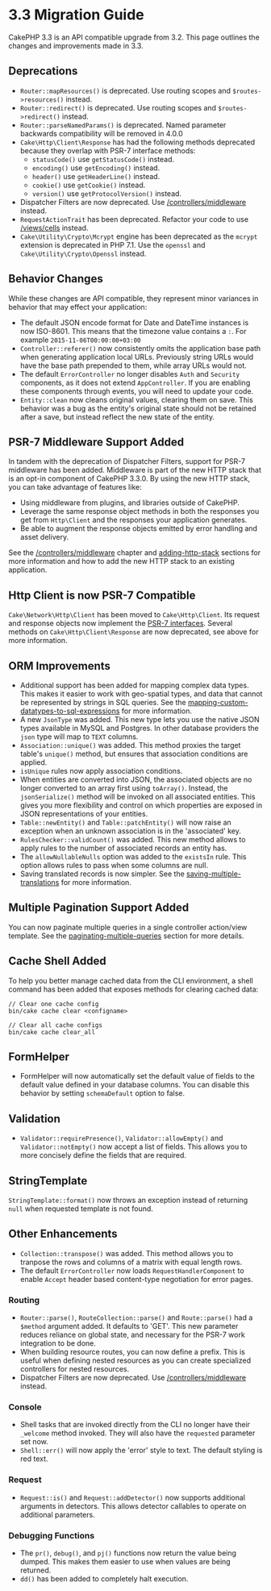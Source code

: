# 3.3 Migration Guide

CakePHP 3.3 is an API compatible upgrade from 3.2. This page outlines the
changes and improvements made in 3.3.

## Deprecations

- `Router::mapResources()` is deprecated. Use routing scopes and
  `$routes->resources()` instead.
- `Router::redirect()` is deprecated. Use routing scopes and
  `$routes->redirect()` instead.
- `Router::parseNamedParams()` is deprecated. Named parameter backwards
  compatibility will be removed in 4.0.0
- `Cake\Http\Client\Response` has had the following methods deprecated because they
  overlap with PSR-7 interface methods:
  - `statusCode()` use `getStatusCode()` instead.
  - `encoding()` use `getEncoding()` instead.
  - `header()` use `getHeaderLine()` instead.
  - `cookie()` use `getCookie()` instead.
  - `version()` use `getProtocolVersion()` instead.
- Dispatcher Filters are now deprecated. Use [/controllers/middleware](controllers/middleware.md)
  instead.
- `RequestActionTrait` has been deprecated. Refactor your code to use
  [/views/cells](views/cells.md) instead.
- `Cake\Utility\Crypto\Mcrypt` engine has been deprecated as the `mcrypt`
  extension is deprecated in PHP 7.1. Use the `openssl` and
  `Cake\Utility\Crypto\Openssl` instead.

## Behavior Changes

While these changes are API compatible, they represent minor variances in
behavior that may effect your application:

- The default JSON encode format for Date and DateTime instances is now
  ISO-8601. This means that the timezone value contains a `:`.
  For example `2015-11-06T00:00:00+03:00`
- `Controller::referer()` now consistently omits the application base path
  when generating application local URLs. Previously string URLs would have the
  base path prepended to them, while array URLs would not.
- The default `ErrorController` no longer disables `Auth` and `Security`
  components, as it does not extend `AppController`. If you are enabling these
  components through events, you will need to update your code.
- `Entity::clean` now cleans original values, clearing them on save. This
  behavior was a bug as the entity's original state should not be retained after
  a save, but instead reflect the new state of the entity.

## PSR-7 Middleware Support Added

In tandem with the deprecation of Dispatcher Filters, support for PSR-7
middleware has been added. Middleware is part of the new HTTP stack that is an
opt-in component of CakePHP 3.3.0. By using the new HTTP stack, you can take
advantage of features like:

- Using middleware from plugins, and libraries outside of CakePHP.
- Leverage the same response object methods in both the responses you get from
  `Http\Client` and the responses your application generates.
- Be able to augment the response objects emitted by error handling and asset
  delivery.

See the [/controllers/middleware](controllers/middleware.md) chapter and [adding-http-stack](#adding-http-stack)
sections for more information and how to add the new HTTP stack to an existing
application.

## Http Client is now PSR-7 Compatible

`Cake\Network\Http\Client` has been moved to `Cake\Http\Client`. Its request
and response objects now implement the
[PSR-7 interfaces](https://www.php-fig.org/psr/psr-7/). Several methods on
`Cake\Http\Client\Response` are now deprecated, see above for more
information.

## ORM Improvements

- Additional support has been added for mapping complex data types. This makes
  it easier to work with geo-spatial types, and data that cannot be represented
  by strings in SQL queries. See the
  [mapping-custom-datatypes-to-sql-expressions](#mapping-custom-datatypes-to-sql-expressions) for more information.
- A new `JsonType` was added. This new type lets you use the native JSON types
  available in MySQL and Postgres. In other database providers the `json` type
  will map to `TEXT` columns.
- `Association::unique()` was added. This method proxies the target table's
  `unique()` method, but ensures that association conditions are applied.
- `isUnique` rules now apply association conditions.
- When entities are converted into JSON, the associated objects are no longer
  converted to an array first using `toArray()`. Instead, the
  `jsonSerialize()` method will be invoked on all associated entities. This
  gives you more flexibility and control on which properties are exposed in JSON
  representations of your entities.
- `Table::newEntity()` and `Table::patchEntity()` will now raise an
  exception when an unknown association is in the 'associated' key.
- `RulesChecker::validCount()` was added. This new method allows to apply
  rules to the number of associated records an entity has.
- The `allowNullableNulls` option was added to the `existsIn` rule. This
  option allows rules to pass when some columns are null.
- Saving translated records is now simpler. See the
  [saving-multiple-translations](#saving-multiple-translations) for more information.

## Multiple Pagination Support Added

You can now paginate multiple queries in a single controller action/view
template. See the [paginating-multiple-queries](#paginating-multiple-queries) section for more
details.

## Cache Shell Added

To help you better manage cached data from the CLI environment, a shell command
has been added that exposes methods for clearing cached data:

    // Clear one cache config
    bin/cake cache clear <configname>

    // Clear all cache configs
    bin/cake cache clear_all

## FormHelper

- FormHelper will now automatically set the default value of fields to the
  default value defined in your database columns. You can disable this behavior
  by setting `schemaDefault` option to false.

## Validation

- `Validator::requirePresence()`, `Validator::allowEmpty()` and
  `Validator::notEmpty()` now accept a list of fields. This allows you
  to more concisely define the fields that are required.

## StringTemplate

`StringTemplate::format()` now throws an exception instead of returning
`null` when requested template is not found.

## Other Enhancements

- `Collection::transpose()` was added. This method allows you to tranpose the
  rows and columns of a matrix with equal length rows.
- The default `ErrorController` now loads `RequestHandlerComponent` to
  enable `Accept` header based content-type negotiation for error pages.

### Routing

- `Router::parse()`, `RouteCollection::parse()` and `Route::parse()` had
  a `$method` argument added. It defaults to 'GET'. This new parameter reduces
  reliance on global state, and necessary for the PSR-7 work integration to be
  done.
- When building resource routes, you can now define a prefix. This is useful
  when defining nested resources as you can create specialized controllers for
  nested resources.
- Dispatcher Filters are now deprecated. Use [/controllers/middleware](controllers/middleware.md)
  instead.

### Console

- Shell tasks that are invoked directly from the CLI no longer have their
  `_welcome` method invoked. They will also have the `requested` parameter
  set now.
- `Shell::err()` will now apply the 'error' style to text. The default
  styling is red text.

### Request

- `Request::is()` and `Request::addDetector()` now supports additional
  arguments in detectors. This allows detector callables to operate on
  additional parameters.

### Debugging Functions

- The `pr()`, `debug()`, and `pj()` functions now return the value being
  dumped. This makes them easier to use when values are being returned.
- `dd()` has been added to completely halt execution.
